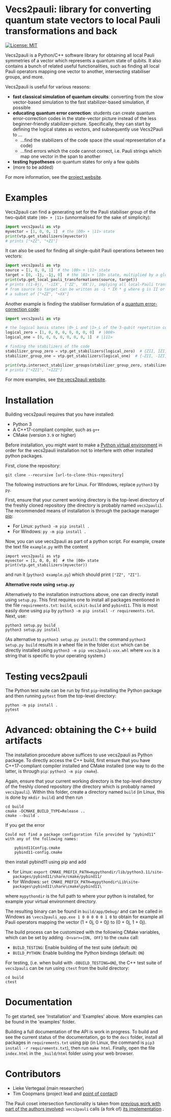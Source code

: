 # Vecs2pauli: library for converting quantum state vectors to local Pauli transformations and back

[![License: MIT](https://img.shields.io/badge/License-MIT-yellow.svg)](https://opensource.org/licenses/MIT)

Vecs2pauli is a Python/C++ software library for obtaining all local Pauli symmetries of a vector which represents a quantum state of qubits.
It also contains a bunch of related useful functionalities, such as finding all local Pauli operators mapping one vector to another, intersecting stabiliser groups, and more.

Vecs2pauli is useful for various reasons:
- **fast classical simulation of quantum circuits**: converting from the slow vector-based simulation to the fast stabilizer-based simulation, if possible
- **educating quantum error correction**: students can create quantum error-correction codes in the state-vector picture instead of the less beginner-friendly stabilizer-picture. Specifically, they can start by defining the logical states as vectors, and subsequently use Vecs2Pauli to ...
    - ...find the stabilizers of the code space (the usual representation of a code) 
	- ...find errors which the code cannot correct, i.e. Pauli strings which map one vector in the span to another
- **testing hypotheses** on quantum states for only a few qubits
- (more to be added)

For more information, see the [project website](https://vecs2pauli.github.io/).

# Examples

Vecs2pauli can find a generating set for the Pauli stabiliser group of the two-qubit state `|00> + |11>` (unnormalised for the sake of simplicity):

```python
import vecs2pauli as vtp
myvector = [1, 0, 0, 1]  # the |00> + |11> state
print(vtp.get_stabilizers(myvector))
# prints ["+ZZ", "+ZI"]
```

It can also be used for finding all single-qubit Pauli operations between two vectors:

```python
import vecs2pauli as vtp
source = [1, 0, 0, 1]  # the |00> + |11> state
target = [0, -1j, -1j, 0]  # the |01> + |10> state, multiplied by a global factor -i
print(vtp.get_local_pauli_transformations(source, target))
# prints ((1-0j), '-iIX', ['ZZ', 'XX']), implying all local-Pauli transformations
# from source to target can be written as -i * IX * g where g is II or a product of
# a subset of ["+ZZ", "+XX"]
```

Another example is finding the stabiliser formulation of a [quantum error-correction code](https://en.wikipedia.org/wiki/Quantum_error_correction):

```python
import vecs2pauli as vtp

# the logical basis states |0>_L and |1>_L of the 3-qubit repetition code
logical_zero = [1, 0, 0, 0, 0, 0, 0, 0]  # |000>
logical_one = [0, 0, 0, 0, 0, 0, 0, 1]  # |111>

# finding the stabilizers of the code
stabilizer_group_zero = vtp.get_stabilizers(logical_zero)  # {ZII, IZI, IIZ}
stabilizer_group_one = vtp.get_stabilizers(logical_one)  # {-ZII, -IZI, -IIZ}

print(vtp.intersect_stabilizer_groups(stabilizer_group_zero, stabilizer_group_one))
# prints ["+ZZI", "+IZZ"]
```

For more examples, see [the vecs2pauli website](https://vecs2pauli.github.io/examples.html).


# Installation

Building vecs2pauli requires that you have installed:

* Python 3
* A C++17-compliant compiler, such as `g++`
* CMake (version `3.9` or higher)

Before installation, you might want to make a [Python virtual environment](https://docs.python.org/3/tutorial/venv.html) in order for the vecs2pauli installation not to interfere with other installed python packages.

First, clone the repository:
```
git clone --recursive [url-to-clone-this-repository]
```

The following instructions are for Linux. For Windows, replace `python3` by `py`.

First, ensure that your current working directory is the top-level directory of the freshly cloned repository (the directory is probably named `vecs2pauli`).
The recommended means of installation is through the package manager [pip](https://pip.pypa.io/en/stable/):

- For Linux: `python3 -m pip install .`
- For Windows: `py -m pip install .`

Now, you can use vecs2pauli as part of a python script.
For example, create the text file `example.py` with the content

```
import vecs2pauli as vtp
myvector = [1, 0, 0, 0]  # the |00> state
print(vtp.get_stabilizers(myvector))
```
and run it (`python3 example.py`) which should print `["ZZ", "ZI"]`.


**Alternative route using `setup.py`**

Alternatively to the installation instructions above, one can directly install using `setup.py`.
This first requires one to install all packages mentioned in the file `requirements.txt`: `build`, `scikit-build` and `pybind11`. This is most easily done using `pip` by `python3 -m pip install -r requirements.txt`.
Next, use:

```
python3 setup.py build
python3 setup.py install
```

(As alternative to `python3 setup.py install`: the command `python3 setup.py build` results in a wheel file in the folder `dist` which can be directly installed using `python3 -m pip vecs2pauli-xxx.whl` where `xxx` is a string that is specific to your operating system.)




# Testing vecs2pauli

The Python test suite can be run by first `pip`-installing the Python package
and then running `pytest` from the top-level directory:

```
python -m pip install .
pytest
```


# Advanced: obtaining the C++ build artifacts

The installation procedure above suffices to use vecs2pauli as Python package.
To directly access the C++ build, first ensure that you have C++17-compliant compiler installed and CMake installed (one way to do the latter, is through `pip`: `python3 -m pip cmake`).

Again, ensure that your current working directory is the top-level directory of the freshly cloned repository (the directory which is probably named `vecs2pauli`).
Within this folder, create a directory named `build` (in Linux, this is done by `mkdir build`) and then run

```
cd build
cmake -DCMAKE_BUILD_TYPE=Release ..
cmake --build .
```

If you get the error

```
Could not find a package configuration file provided by "pybind11" with any of the following names:

    pybind11Config.cmake
    pybind11-config.cmake
```
then install pybind11 using pip and add 

- for Linux: `export CMAKE_PREFIX_PATH=mypythondir/lib/python3.11/site-packages/pybind11/share/cmake/pybind11/`
- for Windows: `set CMAKE_PREFIX_PATH=mypythondir\Lib\site-packages\pybind11\share\cmake\pybind11\`

where `mypythondir` is the full path to where your python is installed, for example your virtual environment directory.

The resulting binary can be found in `build/app/Debug/` and can be called in Windows as `\vecs2pauli_app.exe 1 0 0 0 0 0 1 0` to obtain for example all Pauli operators mapping the vector (1 + 0j, 0 + 0j) to (0 + 0j, 1 + 0j).

The build process can be customized with the following CMake variables, which can be set by adding `-D<var>={ON, OFF}` to the `cmake` call:

* `BUILD_TESTING`: Enable building of the test suite (default: `ON`)
* `BUILD_PYTHON`: Enable building the Python bindings (default: `ON`)

For testing, (i.e. when build with `-DBUILD_TESTING=ON`), the C++ test suite of `vecs2pauli` can be run using `ctest` from the build directory:

```
cd build
ctest
```


# Documentation

To get started, see 'Installation' and 'Examples' above. More examples can be found in the 'examples' folder.

Building a full documentation of the API is work in progress. To build and see the current status of the documentation, go to the `docs` folder, install all packages in `requirements.txt` using pip (in Linux, the command is `pip3 install -r requirements.txt`), then run `make html`. Finally, open the file `index.html` in the `_build/html` folder using your web browser.

# Contributors

- Lieke Vertegaal (main researcher)
- Tim Coopmans (project lead and [point of contact](https://www.universiteitleiden.nl/en/staffmembers/tim-coopmans))

The Pauli coset intersection functionality is taken from [previous work with part of the authors involved](https://quantum-journal.org/papers/q-2023-09-11-1108/): `vecs2pauli` calls (a fork of) [its implementation](https://github.com/cda-tum/dd_package/tree/limdd) .
